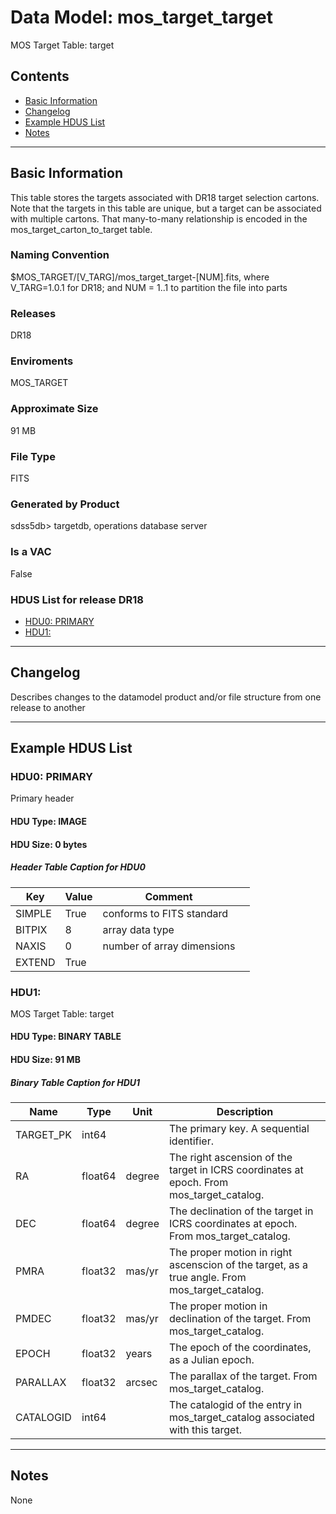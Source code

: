 # Data Model: mos_target_target


MOS Target Table: target


## Contents
- [Basic Information](#basic-information)
- [Changelog](#changelog)
- [Example HDUS List](#example-hdus-list)
- [Notes](#notes)

---

## Basic Information
This table stores the targets associated with DR18 target selection cartons. Note that the targets in this table are unique, but a target can be associated with multiple cartons. That many-to-many relationship is encoded in the mos_target_carton_to_target table.

### Naming Convention
$MOS_TARGET/[V_TARG]/mos_target_target-[NUM].fits, where V_TARG=1.0.1 for DR18; and NUM = 1..1 to partition the file into parts

### Releases
DR18

### Enviroments
MOS_TARGET

### Approximate Size
91 MB

### File Type
FITS

### Generated by Product
sdss5db> targetdb, operations database server

### Is a VAC
False

### HDUS List for release DR18
  - [HDU0: PRIMARY](#hdu0-primary)
  - [HDU1: ](#hdu1-)

---

## Changelog
Describes changes to the datamodel product and/or file structure from one release to another

---
## Example HDUS List

### HDU0: PRIMARY
Primary header

#### HDU Type: IMAGE
#### HDU Size:  0 bytes

##### Header Table Caption for HDU0
Key | Value | Comment | |
| --- | --- | --- | --- |
| SIMPLE | True | conforms to FITS standard |
| BITPIX | 8 | array data type |
| NAXIS | 0 | number of array dimensions |
| EXTEND | True |  |



### HDU1: 
MOS Target Table: target

#### HDU Type: BINARY TABLE
#### HDU Size:  91 MB


##### Binary Table Caption for HDU1
Name | Type | Unit | Description |
| --- | --- | --- | --- |
 | TARGET_PK | int64 |  | The primary key. A sequential identifier. |
 | RA | float64 | degree | The right ascension of the target in ICRS coordinates at epoch. From mos_target_catalog. |
 | DEC | float64 | degree | The declination of the target in ICRS coordinates at epoch. From mos_target_catalog. |
 | PMRA | float32 | mas/yr | The proper motion in right ascenscion of the target, as a true angle. From mos_target_catalog. |
 | PMDEC | float32 | mas/yr | The proper motion in declination of the target. From mos_target_catalog. |
 | EPOCH | float32 | years | The epoch of the coordinates, as a Julian epoch. |
 | PARALLAX | float32 | arcsec | The parallax of the target. From mos_target_catalog. |
 | CATALOGID | int64 |  | The catalogid of the entry in mos_target_catalog associated with this target. |



---
## Notes
None
